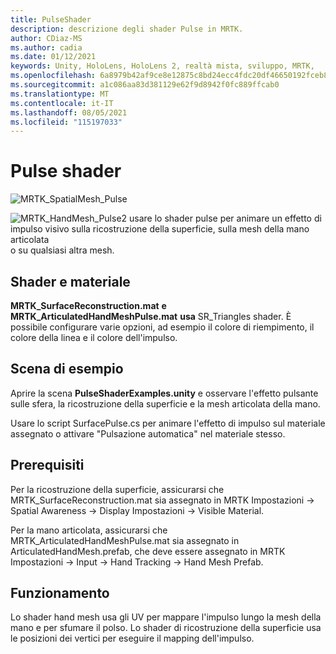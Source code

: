 ```yaml
---
title: PulseShader
description: descrizione degli shader Pulse in MRTK.
author: CDiaz-MS
ms.author: cadia
ms.date: 01/12/2021
keywords: Unity, HoloLens, HoloLens 2, realtà mista, sviluppo, MRTK,
ms.openlocfilehash: 6a8979b42af9ce8e12875c8bd24ecc4fdc20df46650192fceb8b7a25707571ac
ms.sourcegitcommit: a1c086aa83d381129e62f9d8942f0fc889ffcab0
ms.translationtype: MT
ms.contentlocale: it-IT
ms.lasthandoff: 08/05/2021
ms.locfileid: "115197033"
---
```

# <a name="pulse-shader"></a>Pulse shader

![MRTK_SpatialMesh_Pulse](https://user-images.githubusercontent.com/13754172/68261851-3489e200-fff6-11e9-9f6c-5574a7dd8db7.gif)

![MRTK_HandMesh_Pulse2 usare lo shader pulse per animare un effetto di impulso visivo sulla ricostruzione della superficie, sulla mesh della mano articolata ](https://user-images.githubusercontent.com/13754172/68262035-e4f7e600-fff6-11e9-9858-796afd1cabc5.gif) o su qualsiasi altra mesh.

## <a name="shader-and-material"></a>Shader e materiale

**MRTK_SurfaceReconstruction.mat** **e MRTK_ArticulatedHandMeshPulse.mat** **usa** SR_Triangles shader. È possibile configurare varie opzioni, ad esempio il colore di riempimento, il colore della linea e il colore dell'impulso.

## <a name="example-scene"></a>Scena di esempio

Aprire la scena **PulseShaderExamples.unity** e osservare l'effetto pulsante sulle sfera, la ricostruzione della superficie e la mesh articolata della mano.

Usare lo script SurfacePulse.cs per animare l'effetto di impulso sul materiale assegnato o attivare "Pulsazione automatica" nel materiale stesso.

## <a name="prerequisites"></a>Prerequisiti

Per la ricostruzione della superficie, assicurarsi che MRTK_SurfaceReconstruction.mat sia assegnato in MRTK Impostazioni -> Spatial Awareness -> Display Impostazioni -> Visible Material.

Per la mano articolata, assicurarsi che MRTK_ArticulatedHandMeshPulse.mat sia assegnato in ArticulatedHandMesh.prefab, che deve essere assegnato in MRTK Impostazioni -> Input -> Hand Tracking -> Hand Mesh Prefab.

## <a name="how-it-works"></a>Funzionamento

Lo shader hand mesh usa gli UV per mappare l'impulso lungo la mesh della mano e per sfumare il polso. Lo shader di ricostruzione della superficie usa le posizioni dei vertici per eseguire il mapping dell'impulso.
